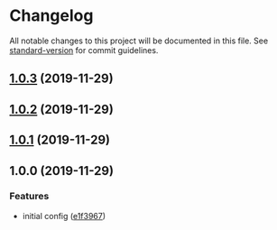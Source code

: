 # Changelog

All notable changes to this project will be documented in this file. See [standard-version](https://github.com/conventional-changelog/standard-version) for commit guidelines.

## [1.0.3](https://github.com/negebauer/prettier-config/compare/v1.0.2...v1.0.3) (2019-11-29)

## [1.0.2](https://github.com/negebauer/prettier-config/compare/v1.0.1...v1.0.2) (2019-11-29)

## [1.0.1](https://github.com/negebauer/prettier-config/compare/v1.0.0...v1.0.1) (2019-11-29)

## 1.0.0 (2019-11-29)


### Features

* initial config ([e1f3967](https://github.com/negebauer/prettier-config/commit/e1f39677cb621c004e331725e39aba1a5252a6b2))
